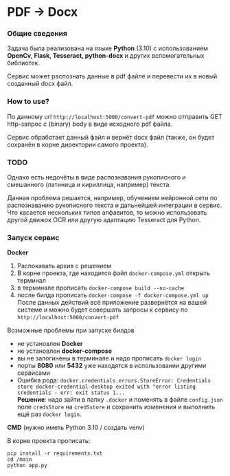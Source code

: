 # PDF -> Docx

### Общие сведения

Задача была реализована на языке **Python** (3.10) с использованием **OpenCv, Flask, Tesseract, python-docx**    и других вспомогательных библиотек.

Сервис может распознать данные в pdf файле и перевести их в новый созданный docx файл.

### How to use?
По данному url ```http://localhost:5000/convert-pdf``` можно отправить GET http-запрос с (binary) body в виде исходного pdf файла.

Сервис обработает данный файл и вернёт docx файл (также, он будет сохранён в корне директории самого проекта).

### TODO
Однако есть недочёты в виде распознавания рукописного и смешанного (латиница и кириллица, например) текста.

Данная проблема решается, например, обучением нейронной сети по распознаванию рукописного текста и дальнейшей интеграции в сервис.
Что касается нескольких типов алфавитов, то можно использовать другой движок OCR или другую адаптацию Tesseract для Python.

### Запуск сервис

**Docker**
1. Распокавать архив с решением
2. В корне проекта, где находится файл ```docker-compose.yml``` открыть терминал
3. в терминале прописать ```docker-compose build --no-cache```
4. после билда прописать ```docker-compose -f docker-compose.yml up```
После данных действий всё приложение развернётся на вашей системе и можно будет совершать запросы к сервису по ```http://localhost:5000/convert-pdf```

Возможные проблемы при запуске билдов
- не установлен **Docker**
- не установлен **docker-compose**
- вы не залогинены в терминале и надо прописать ```docker login```
- порты **8080** или **5432** уже находятся в использовании другими сервисами
- Ошибка рода: ```docker.credentials.errors.StoreError: Credentials store docker-credential-desktop exited with "error listing credentials - err: exit status 1...``` \
**Решение**: надо зайти в папку ```.docker``` и поменять в файле ```config.json``` поле ```credsStore``` на ```credSstore``` и сохранить изменения и выполнить ещё раз ```docker login```.

**CMD** (нужно иметь Python 3.10 / создать venv)

В корне проекта прописать:
```
pip install -r requirements.txt
cd /main
python app.py
```

